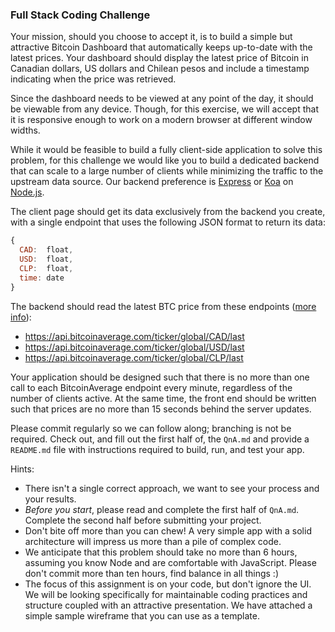 ### Full Stack Coding Challenge

Your mission, should you choose to accept it, is to build a simple but attractive Bitcoin Dashboard that automatically keeps up-to-date with the latest prices. Your dashboard should display the latest price of Bitcoin in Canadian dollars, US dollars and Chilean pesos and include a timestamp indicating when the price was retrieved.

Since the dashboard needs to be viewed at any point of the day, it should be viewable from any device. Though, for this exercise, we will accept that it is responsive enough to work on a modern browser at different window widths.

While it would be feasible to build a fully client-side application to solve this problem, for this challenge we would like you to build a dedicated backend that can scale to a large number of clients while minimizing the traffic to the upstream data source. Our backend preference is [Express](http://expressjs.com/) or [Koa](http://koajs.com/) on [Node.js](http://nodejs.org/).

The client page should get its data exclusively from the backend you create, with a single endpoint that uses the following JSON format to return its data:

```javascript
{
  CAD:  float,
  USD:  float,
  CLP:  float,
  time: date
}
```

The backend should read the latest BTC price from these endpoints ([more info](https://bitcoinaverage.com/api.htm)):

- https://api.bitcoinaverage.com/ticker/global/CAD/last
- https://api.bitcoinaverage.com/ticker/global/USD/last
- https://api.bitcoinaverage.com/ticker/global/CLP/last

Your application should be designed such that there is no more than one call to each BitcoinAverage endpoint every minute, regardless of the number of clients active. At the same time, the front end should be written such that prices are no more than 15 seconds behind the server updates.

Please commit regularly so we can follow along; branching is not be required. Check out, and fill out the first half of, the `QnA.md` and provide a `README.md` file with instructions required to build, run, and test your app.

Hints:
- There isn't a single correct approach, we want to see your process and your results.
- *Before you start*, please read and complete the first half of `QnA.md`. Complete the second half before submitting your project.
- Don't bite off more than you can chew! A very simple app with a solid architecture will impress us more than a pile of complex code.
- We anticipate that this problem should take no more than 6 hours, assuming you know Node and are comfortable with JavaScript. Please don't commit more than ten hours, find balance in all things :)
- The focus of this assignment is on your code, but don't ignore the UI. We will be looking specifically for maintainable coding practices and structure coupled with an attractive presentation. We have attached a simple sample wireframe that you can use as a template.
